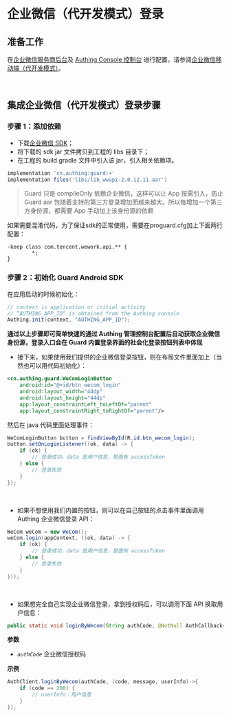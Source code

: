 # 企业微信（代开发模式）登录

<LastUpdated/>

## 准备工作

在[企业微信服务商后台](https://open.work.weixin.qq.com/wwopen/developer#/index)及 [Authing Console 控制台](https://authing.cn/) 进行配置，请参阅[企业微信移动端（代开发模式）](../../../guides/connections/enterprise/wecom-agency-mobile/README.md)。

<br>

## 集成企业微信（代开发模式）登录步骤

### 步骤 1：添加依赖

- 下载[企业微信 SDK](http://dldir1.qq.com/foxmail/wwopen_docFile/sdk/lib_wwapi-2.0.12.11.aar)；
- 将下载的 sdk  jar 文件拷贝到工程的 libs 目录下；
- 在工程的 build.gradle 文件中引入该 jar，引入相关依赖项。

```groovy
implementation 'cn.authing:guard:+'
implementation files('libs/lib_wwapi-2.0.12.11.aar')
```

> Guard 只是 compileOnly 依赖企业微信，这样可以让 App 按需引入，防止 Guard aar 包随着支持的第三方登录增加而越来越大。所以每增加一个第三方身份源，都需要 App 手动加上该身份源的依赖

​	如果需要混淆代码，为了保证sdk的正常使用，需要在proguard.cfg加上下面两行配置：

```
-keep class com.tencent.wework.api.** {   
		*; 
}
```

### 步骤 2：初始化 Guard Android SDK

在应用启动的时候初始化：

```java
// context is application or initial activity
// ”AUTHING_APP_ID“ is obtained from the Authing console
Authing.init(context, "AUTHING_APP_ID");
```



**通过以上步骤即可简单快速的通过 Authing 管理控制台配置后自动获取企业微信身份源，登录入口会在 Guard 内置登录界面的社会化登录按钮列表中体现**



- 接下来，如果使用我们提供的企业微信登录按钮，则在布局文件里面加上（当然也可以用代码初始化）：


```xml
<cn.authing.guard.WeComLoginButton
    android:id="@+id/btn_wecom_login"
    android:layout_width="44dp"
    android:layout_height="44dp"
    app:layout_constraintLeft_toLeftOf="parent"
    app:layout_constraintRight_toRightOf="parent"/>
```

然后在 java 代码里面处理事件：

```java
WeComLoginButton button = findViewById(R.id.btn_wecom_login);
button.setOnLoginListener((ok, data) -> {
    if (ok) {
        // 登录成功，data 是用户信息，里面有 accessToken
    } else {
        // 登录失败
    }
});
```

<br>

- 如果不想使用我们内置的按钮，则可以在自己按钮的点击事件里面调用 Authing 企业微信登录 API：

```java
WeCom weCom = new WeCom();
weCom.login(appContext, ((ok, data) -> {
    if (ok) {
        // 登录成功，data 是用户信息，里面有 accessToken
    } else {
        // 登录失败
    }
}));
```

<br>

- 如果想完全自己实现企业微信登录，拿到授权码后，可以调用下面 API 换取用户信息：


```java
public static void loginByWecom(String authCode, @NotNull AuthCallback<UserInfo> callback)
```

**参数**

- *`authCode`*  企业微信授权码

**示例**

```java
AuthClient.loginByWecom(authCode, (code, message, userInfo)->{
    if (code == 200) {
        // userInfo：用户信息
    }
});
```

